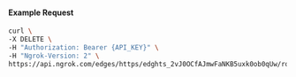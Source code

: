 <!-- Code generated for API Clients. DO NOT EDIT. -->

#### Example Request

```bash
curl \
-X DELETE \
-H "Authorization: Bearer {API_KEY}" \
-H "Ngrok-Version: 2" \
https://api.ngrok.com/edges/https/edghts_2vJ0OCfAJmwFaNKB5uxk0ob0qUw/routes/edghtsrt_2vJ0O7usxM0W2ZfGQlBJD04qSB5/traffic_policy
```

